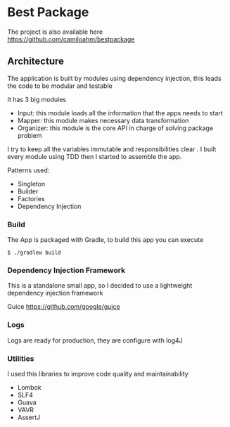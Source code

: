 # Best Package

The project is also available here https://github.com/camiloahm/bestpackage

## Architecture

The application is built by modules using dependency injection, this leads the code to be modular and testable 

It has 3 big modules
* Input: this module loads all the information that the apps needs to start
* Mapper: this module makes necessary data transformation
* Organizer: this module is the core API in charge of solving package problem

I try to keep all the variables immutable and responsibilities clear . I built every module using TDD then I started to assemble the app.

Patterns used:
* Singleton
* Builder 
* Factories
* Dependency Injection

### Build
The App is packaged with Gradle, to build this app you can execute 
```
$ ./gradlew build
```

### Dependency Injection Framework

This is a standalone small app, so I decided to use a lightweight dependency injection framework  

Guice https://github.com/google/guice

### Logs

Logs are ready for production, they are configure with log4J

### Utilities

I used this libraries to improve code quality and maintainability

* Lombok
* SLF4
* Guava 
* VAVR
* AssertJ